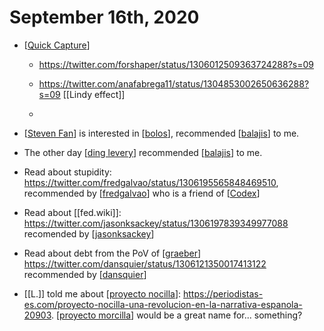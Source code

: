 # September 16th, 2020
- [[Quick Capture]]
    - https://twitter.com/forshaper/status/1306012509363724288?s=09


    - https://twitter.com/anafabrega11/status/1304853002650636288?s=09 [[Lindy effect]]
    - 


- [[Steven Fan]] is interested in [[bolos]], recommended [[balajis]] to me.
- The other day [[ding levery]] recommended [[balajis]] to me.
- Read about stupidity: https://twitter.com/fredgalvao/status/1306195565848469510, recommended by [[fredgalvao]] who is a friend of [[Codex]]
- Read about [[fed.wiki]]: https://twitter.com/jasonksackey/status/1306197839349977088 recomended by [[jasonksackey]]
- Read about debt from the PoV of [[graeber]] https://twitter.com/dansquier/status/1306121350017413122 recommended by [[dansquier]]
- [[L.]] told me about [[proyecto nocilla]]: https://periodistas-es.com/proyecto-nocilla-una-revolucion-en-la-narrativa-espanola-20903. [[proyecto morcilla]] would be a great name for... something?

[//begin]: # "Autogenerated link references for markdown compatibility"
[Quick Capture]: ../quick-capture "quick-capture"
[Steven Fan]: ../steven-fan "Steven Fan"
[bolos]: ../bolos "bolos"
[balajis]: ../balajis "Balajis"
[ding levery]: ../ding-levery "Ding Levery"
[fredgalvao]: ../fredgalvao "fredgalvao"
[Codex]: ../codex "Codex"
[jasonksackey]: ../jasonksackey "jasonksackey"
[graeber]: ../graeber "graeber"
[dansquier]: ../dansquier "dansquier"
[proyecto nocilla]: ../proyecto-nocilla "proyecto-nocilla"
[proyecto morcilla]: ../proyecto-morcilla "proyecto-morcilla"
[//end]: # "Autogenerated link references"